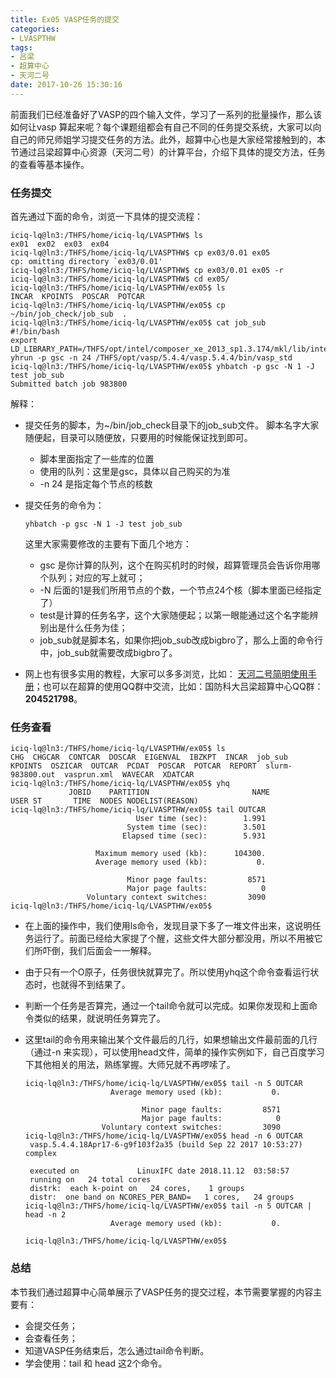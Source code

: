 ```yaml
---
title: Ex05 VASP任务的提交
categories: 
- LVASPTHW
tags: 
- 吕梁
- 超算中心
- 天河二号
date: 2017-10-26 15:30:16
---
```




前面我们已经准备好了VASP的四个输入文件，学习了一系列的批量操作，那么该如何让vasp 算起来呢？每个课题组都会有自己不同的任务提交系统，大家可以向自己的师兄师姐学习提交任务的方法。此外，超算中心也是大家经常接触到的，本节通过吕梁超算中心资源（天河二号）的计算平台，介绍下具体的提交方法，任务的查看等基本操作。



### 任务提交

首先通过下面的命令，浏览一下具体的提交流程：

```
iciq-lq@ln3:/THFS/home/iciq-lq/LVASPTHW$ ls
ex01  ex02  ex03  ex04
iciq-lq@ln3:/THFS/home/iciq-lq/LVASPTHW$ cp ex03/0.01 ex05
cp: omitting directory `ex03/0.01'
iciq-lq@ln3:/THFS/home/iciq-lq/LVASPTHW$ cp ex03/0.01 ex05 -r 
iciq-lq@ln3:/THFS/home/iciq-lq/LVASPTHW$ cd ex05/
iciq-lq@ln3:/THFS/home/iciq-lq/LVASPTHW/ex05$ ls
INCAR  KPOINTS  POSCAR  POTCAR
iciq-lq@ln3:/THFS/home/iciq-lq/LVASPTHW/ex05$ cp ~/bin/job_check/job_sub  .
iciq-lq@ln3:/THFS/home/iciq-lq/LVASPTHW/ex05$ cat job_sub 
#!/bin/bash
export LD_LIBRARY_PATH=/THFS/opt/intel/composer_xe_2013_sp1.3.174/mkl/lib/intel64:$LD_LIBRARY_PATH
yhrun -p gsc -n 24 /THFS/opt/vasp/5.4.4/vasp.5.4.4/bin/vasp_std 
iciq-lq@ln3:/THFS/home/iciq-lq/LVASPTHW/ex05$ yhbatch -p gsc -N 1 -J test job_sub 
Submitted batch job 983800

```

解释：

* 提交任务的脚本，为~/bin/job_check目录下的job_sub文件。 脚本名字大家随便起，目录可以随便放，只要用的时候能保证找到即可。

  - 脚本里面指定了一些库的位置
  - 使用的队列：这里是gsc，具体以自己购买的为准
  - -n 24 是指定每个节点的核数

* 提交任务的命令为： 

  ```
  yhbatch -p gsc -N 1 -J test job_sub 
  ```

  这里大家需要修改的主要有下面几个地方：

  * gsc 是你计算的队列，这个在购买机时的时候，超算管理员会告诉你用哪个队列；对应的写上就可；
  * -N 后面的1是我们所用节点的个数，一个节点24个核（脚本里面已经指定了）
  * test是计算的任务名字，这个大家随便起；以第一眼能通过这个名字能辨别出是什么任务为佳；
  * job_sub就是脚本名，如果你把job_sub改成bigbro了，那么上面的命令行中，job_sub就需要改成bigbro了。

* 网上也有很多实用的教程，大家可以多多浏览，比如： [天河二号简明使用手册](https://github.com/JiangLiNSCC/TH2-demos/wiki/%E5%A4%A9%E6%B2%B3%E4%BA%8C%E5%8F%B7%E7%AE%80%E6%98%8E%E4%BD%BF%E7%94%A8%E6%89%8B%E5%86%8C)；也可以在超算的使用QQ群中交流，比如：国防科大吕梁超算中心QQ群：**204521798**。

 

### 任务查看



```
iciq-lq@ln3:/THFS/home/iciq-lq/LVASPTHW/ex05$ ls
CHG  CHGCAR  CONTCAR  DOSCAR  EIGENVAL  IBZKPT  INCAR  job_sub  KPOINTS  OSZICAR  OUTCAR  PCDAT  POSCAR  POTCAR  REPORT  slurm-983800.out  vasprun.xml  WAVECAR  XDATCAR
iciq-lq@ln3:/THFS/home/iciq-lq/LVASPTHW/ex05$ yhq
             JOBID    PARTITION                       NAME             USER ST       TIME  NODES NODELIST(REASON)
iciq-lq@ln3:/THFS/home/iciq-lq/LVASPTHW/ex05$ tail OUTCAR
                            User time (sec):        1.991
                          System time (sec):        3.501
                         Elapsed time (sec):        5.931

                   Maximum memory used (kb):      104300.
                   Average memory used (kb):           0.

                          Minor page faults:         8571
                          Major page faults:            0
                 Voluntary context switches:         3090
iciq-lq@ln3:/THFS/home/iciq-lq/LVASPTHW/ex05$

```

* 在上面的操作中，我们使用ls命令，发现目录下多了一堆文件出来，这说明任务运行了。前面已经给大家提了个醒，这些文件大部分都没用，所以不用被它们所吓倒，我们后面会一一解释。

* 由于只有一个O原子，任务很快就算完了。所以使用yhq这个命令查看运行状态时，也就得不到结果了。
* 判断一个任务是否算完，通过一个tail命令就可以完成。如果你发现和上面命令类似的结果，就说明任务算完了。

* 这里tail的命令用来输出某个文件最后的几行，如果想输出文件最前面的几行（通过-n 来实现），可以使用head文件，简单的操作实例如下，自己百度学习下其他相关的用法，熟练掌握。大师兄就不再啰嗦了。

  ```
  iciq-lq@ln3:/THFS/home/iciq-lq/LVASPTHW/ex05$ tail -n 5 OUTCAR
                     Average memory used (kb):           0.
  
                            Minor page faults:         8571
                            Major page faults:            0
                   Voluntary context switches:         3090
  iciq-lq@ln3:/THFS/home/iciq-lq/LVASPTHW/ex05$ head -n 6 OUTCAR
   vasp.5.4.4.18Apr17-6-g9f103f2a35 (build Sep 22 2017 10:53:27) complex
  
   executed on             LinuxIFC date 2018.11.12  03:58:57
   running on   24 total cores
   distrk:  each k-point on   24 cores,    1 groups
   distr:  one band on NCORES_PER_BAND=   1 cores,   24 groups
  iciq-lq@ln3:/THFS/home/iciq-lq/LVASPTHW/ex05$ tail -n 5 OUTCAR | head -n 2
                     Average memory used (kb):           0.
  
  iciq-lq@ln3:/THFS/home/iciq-lq/LVASPTHW/ex05$
  
  ```



### 总结

本节我们通过超算中心简单展示了VASP任务的提交过程，本节需要掌握的内容主要有：

* 会提交任务；
* 会查看任务；
* 知道VASP任务结束后，怎么通过tail命令判断。
* 学会使用：tail 和 head 这2个命令。